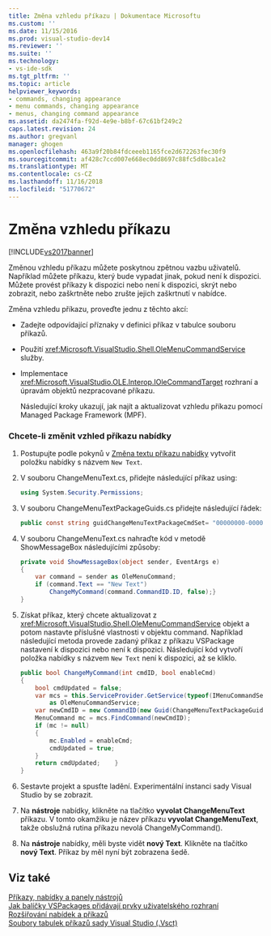 ```yaml
---
title: Změna vzhledu příkazu | Dokumentace Microsoftu
ms.custom: ''
ms.date: 11/15/2016
ms.prod: visual-studio-dev14
ms.reviewer: ''
ms.suite: ''
ms.technology:
- vs-ide-sdk
ms.tgt_pltfrm: ''
ms.topic: article
helpviewer_keywords:
- commands, changing appearance
- menu commands, changing appearance
- menus, changing command appearance
ms.assetid: da2474fa-f92d-4e9e-b8bf-67c61bf249c2
caps.latest.revision: 24
ms.author: gregvanl
manager: ghogen
ms.openlocfilehash: 463a9f20b84fdceeeb1165fce2d672263fec30f9
ms.sourcegitcommit: af428c7ccd007e668ec0dd8697c88fc5d8bca1e2
ms.translationtype: MT
ms.contentlocale: cs-CZ
ms.lasthandoff: 11/16/2018
ms.locfileid: "51770672"
---
```

# <a name="changing-the-appearance-of-a-command"></a>Změna vzhledu příkazu
[!INCLUDE[vs2017banner](../includes/vs2017banner.md)]

Změnou vzhledu příkazu můžete poskytnou zpětnou vazbu uživatelů. Například můžete příkazu, který bude vypadat jinak, pokud není k dispozici. Můžete provést příkazy k dispozici nebo není k dispozici, skrýt nebo zobrazit, nebo zaškrtněte nebo zrušte jejich zaškrtnutí v nabídce.  
  
 Změna vzhledu příkazu, proveďte jednu z těchto akcí:  
  
- Zadejte odpovídající příznaky v definici příkaz v tabulce souboru příkazů.  
  
- Použití <xref:Microsoft.VisualStudio.Shell.OleMenuCommandService> služby.  
  
- Implementace <xref:Microsoft.VisualStudio.OLE.Interop.IOleCommandTarget> rozhraní a úpravám objektů nezpracované příkazu.  
  
  Následující kroky ukazují, jak najít a aktualizovat vzhledu příkazu pomocí Managed Package Framework (MPF).  
  
### <a name="to-change-the-appearance-of-a-menu-command"></a>Chcete-li změnit vzhled příkazu nabídky  
  
1.  Postupujte podle pokynů v [Změna textu příkazu nabídky](../extensibility/changing-the-text-of-a-menu-command.md) vytvořit položku nabídky s názvem `New Text`.  
  
2.  V souboru ChangeMenuText.cs, přidejte následující příkaz using:  
  
    ```csharp  
    using System.Security.Permissions;  
    ```  
  
3.  V souboru ChangeMenuTextPackageGuids.cs přidejte následující řádek:  
  
    ```csharp  
    public const string guidChangeMenuTextPackageCmdSet= "00000000-0000-0000-0000-00000000";  // get the GUID from the .vsct file  
    ```  
  
4.  V souboru ChangeMenuText.cs nahraďte kód v metodě ShowMessageBox následujícími způsoby:  
  
    ```csharp  
    private void ShowMessageBox(object sender, EventArgs e)  
    {  
        var command = sender as OleMenuCommand;  
        if (command.Text == "New Text")  
            ChangeMyCommand(command.CommandID.ID, false);}  
    }  
    ```  
  
5.  Získat příkaz, který chcete aktualizovat z <xref:Microsoft.VisualStudio.Shell.OleMenuCommandService> objekt a potom nastavte příslušné vlastnosti v objektu command. Například následující metoda provede zadaný příkaz z příkazu VSPackage nastavení k dispozici nebo není k dispozici. Následující kód vytvoří položka nabídky s názvem `New Text` není k dispozici, až se kliklo.  
  
    ```csharp  
    public bool ChangeMyCommand(int cmdID, bool enableCmd)  
    {  
        bool cmdUpdated = false;  
        var mcs = this.ServiceProvider.GetService(typeof(IMenuCommandService))  
            as OleMenuCommandService;  
        var newCmdID = new CommandID(new Guid(ChangeMenuTextPackageGuids.guidChangeMenuTextPackageCmdSet), cmdID);  
        MenuCommand mc = mcs.FindCommand(newCmdID);  
        if (mc != null)  
        {  
            mc.Enabled = enableCmd;  
            cmdUpdated = true;  
        }  
        return cmdUpdated;    }  
    }  
    ```  
  
6.  Sestavte projekt a spusťte ladění. Experimentální instanci sady Visual Studio by se zobrazit.  
  
7.  Na **nástroje** nabídky, klikněte na tlačítko **vyvolat ChangeMenuText** příkazu. V tomto okamžiku je název příkazu **vyvolat ChangeMenuText**, takže obslužná rutina příkazu nevolá ChangeMyCommand().  
  
8.  Na **nástroje** nabídky, měli byste vidět **nový Text**. Klikněte na tlačítko **nový Text**. Příkaz by měl nyní být zobrazena šedě.  
  
## <a name="see-also"></a>Viz také  
 [Příkazy, nabídky a panely nástrojů](../extensibility/internals/commands-menus-and-toolbars.md)   
 [Jak balíčky VSPackages přidávají prvky uživatelského rozhraní](../extensibility/internals/how-vspackages-add-user-interface-elements.md)   
 [Rozšiřování nabídek a příkazů](../extensibility/extending-menus-and-commands.md)   
 [Soubory tabulek příkazů sady Visual Studio (.Vsct)](../extensibility/internals/visual-studio-command-table-dot-vsct-files.md)

